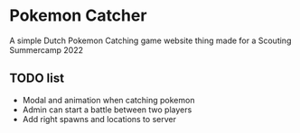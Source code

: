 # Pokemon Catcher
A simple Dutch Pokemon Catching game website thing made for a Scouting Summercamp 2022

## TODO list
- Modal and animation when catching pokemon
- Admin can start a battle between two players
- Add right spawns and locations to server
